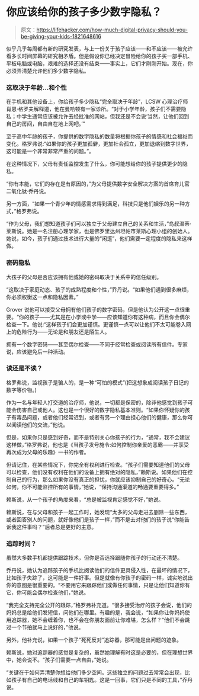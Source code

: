 # 你应该给你的孩子多少数字隐私？

> 原文：<https://lifehacker.com/how-much-digital-privacy-should-you-be-giving-your-kids-1821648616>

似乎几乎每周都有新的研究发表，与上一份关于孩子应该——和不应该——被允许看多长时间屏幕的研究相矛盾。但是假设你已经决定冒险给你的孩子买一部手机、平板电脑或电脑，艰难的选择还没有结束——事实上，它们才刚刚开始。现在，你必须弄清楚允许他们多少数字隐私。



### 这取决于年龄…和个性

在手机和其他设备上，你给孩子多少隐私“完全取决于年龄”，LCSW 心理治疗师肖恩·格罗夫解释道，他在曼哈顿有一家诊所。“对于小学年龄，孩子们不需要隐私；中学生通常应该被允许去经批准的网站，但我还是不会说‘当然，让他们回到自己的房间，自由自在地上网吧。’"

至于高中年龄的孩子，你提供的数字隐私的数量将根据你孩子的情感和社会福祉而变化。格罗弗说:“如果你的孩子更加孤僻，更加社会孤立，更加退缩到数字世界，这可能是一个非常非常严重的问题。”。

在这种情况下，父母有责任监控发生了什么，你可能想给你的孩子提供更少的隐私。

“你有本能，它们的存在是有原因的，”为父母提供数字安全解决方案的首席育儿官二氧化钛·乔丹说。

另一方面，“如果一个青少年的情感需求得到满足，科技只是他们娱乐的另一种方式，”格罗弗说。

“作为父母，我们想知道孩子们可以独立于父母建立自己的关系和生活，”鸟叔温蒂·莱斯说。她是一名注册心理学家，也是佛罗里达州坦帕市莱斯心理小组的创始人。她说，如今，孩子们通过技术进行大量的“闲逛”，他们需要一定程度的隐私来这样做。

### **密码隐私**

大孩子的父母是否应该拥有他或她的密码取决于关系中的信任级别。

“这取决于家庭动态、孩子的成熟程度和个性，”乔丹说。“如果他们遇到很多麻烦，你必须权衡这一点和隐私因素。”

Grover 说他可以接受父母拥有他们孩子的数字密码，但是他认为公开这一点很重要。“你的孩子——尤其是在小学或中学——应该知道你有这种病，而且你会偶尔检查一下。他说:“这样孩子们会更加谨慎。更谨慎一点可以让他们不太可能卷入网上的危险行为——无论是和朋友还是陌生人。

拥有一个数字密码——甚至偶尔检查——不同于经常检查或阅读所有信件。专家说，应该避免后一种活动。

### **读还是不读？**

格罗弗说，监视孩子是骗人的，是一种“可怕的模式”(把这想象成阅读孩子日记的数字等价物。)

作为一名与年轻人打交道的治疗师，他说，一切都是保密的，除非他感觉到孩子可能会伤害自己或他人。这也是一个很好的数字隐私基本准则。“如果你怀疑你的孩子有毒品问题，或者他们经常迟到，或者有另一个理由担心他们的健康，那么你可以阅读他们的交流，”他说。

但是，如果你只是感到好奇，而不是特别关心你孩子的行为，“通常，我不会建议这样做，”格罗弗说，他也是《当孩子发号施令:如何控制你亲爱的恶霸——并享受再次成为父母的乐趣》一书的作者。

但请记住，在某些情况下，你完全有权利进行检查。“孩子们需要知道他们的父母可以检查，他们没有权利在他们的设备上拥有绝对的隐私，”赖斯说。如果他们在控制自己的行为，那么如果你没有真正的担忧，你就应该抑制自己的好奇心。“无论如何，你不可能监控所有的事情，”她说，“保持沟通渠道的畅通要重要得多。”

赖斯说，从一个孩子的角度来看，“总是被监视肯定感觉不好，”她说。

赖斯说，在与父母和孩子一起工作时，她发现“太多的父母走进去删除一些东西，或者回答别人的问题，就好像他们是孩子一样，”而不是去对他们的孩子说“你能告诉我这件事吗？”后者总是更好的主意。

### **追踪时间？**

虽然大多数手机都提供跟踪技术，但你是否选择跟随你孩子的行动还不清楚。

乔丹说，她认为追踪孩子的手机比阅读他们的信件更具侵入性，在最坏的情况下，比如孩子失踪了，这可能是一件好事。但是就像有你孩子的密码一样，诚实地说出你的意图是很重要的。“不要用它来跟踪他们或做任何事情，只是让他们知道你有它，你可能会偶尔检查他们，”她说。

“我完全支持完全公开的跟踪，”格罗弗补充道。“很多接受治疗的孩子会说，他们的妈妈总是给他们发短信，问他们在哪里。有趣的是，我会说，“如果你让你妈妈使用追踪器，她不会缠着你，也不会在你朋友面前让你难堪，怎么样？”他们不会跳过一个节拍就马上说好的，”他说。

另外，他补充说，如果一个孩子“死死反对”追踪器，那可能是出问题的迹象。

赖斯说，她对追踪器的感觉是复杂的，虽然她理解有时这是必要的，但在理想世界中，她会说不。“孩子们需要一点自由，”她说。

“关键在于如何弄清楚你想给他们多少空间。这些独立的问题过去常常会出现，比如孩子有自己的电话线和自己的车钥匙。这是一回事，它们只是不同的工具，”乔丹说。